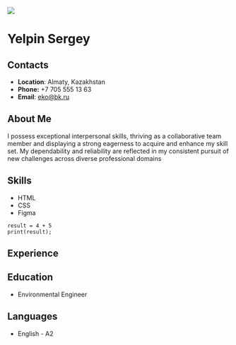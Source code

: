 ![](https://avatars.githubusercontent.com/u/100867403?v=4)
# Yelpin Sergey
## Contacts
- **Location**: Almaty, Kazakhstan
- **Phone:** +7 705 555 13 63
- **Email**: eko@bk.ru

## About Me
I possess exceptional interpersonal skills, thriving as a collaborative team member and displaying a strong eagerness to acquire and enhance my skill set. My dependability and reliability are reflected in my consistent pursuit of new challenges across diverse professional domains
## Skills
- HTML
- CSS
- Figma

```
result = 4 + 5
print(result);
```
## Experience
## Education
- Environmental Engineer

## Languages
- English - A2
